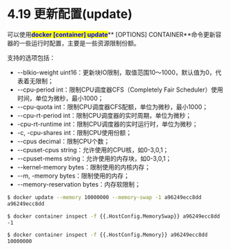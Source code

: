 # 4.19 更新配置(update)

可以使用<mark style="color:blue;">**docker \[container] update**</mark>** \[OPTIONS] CONTAINER**命令更新容器的一些运行时配置，主要是一些资源限制份额。

支持的选项包括：

* \--blkio-weight uint16：更新块IO限制，取值范围10～1000，默认值为0，代表着无限制；
* \--cpu-period int：限制CPU调度器CFS（Completely Fair Scheduler）使用时间，单位为微秒，最小1000；
* \--cpu-quota int：限制CPU调度器CFS配额，单位为微秒，最小1000；
* \--cpu-rt-period int：限制CPU调度器的实时周期，单位为微秒；
* \-cpu-rt-runtime int：限制CPU调度器的实时运行时，单位为微秒；
* \-c, -cpu-shares int：限制CPU使用份额；
* \--cpus decimal：限制CPU个数；
* \--cpuset-cpus string：允许使用的CPU核，如0-3,0,1；
* \--cpuset-mems string：允许使用的内存块，如0-3,0,1；
* \--kernel-memory bytes：限制使用的内核内存；
* \--m, -memory bytes：限制使用的内存；
* \--memory-reservation bytes：内存软限制；

```bash
$ docker update --memory 10000000 --memory-swap -1 a96249ecc8dd
a96249ecc8dd

$ docker container inspect -f {{.HostConfig.MemorySwap}} a96249ecc8dd
-1

$ docker container inspect -f {{.HostConfig.Memory}} a96249ecc8dd
10000000
```

